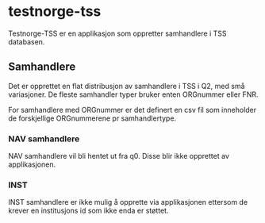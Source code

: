 # testnorge-tss
Testnorge-TSS er en applikasjon som oppretter samhandlere i TSS databasen. 

## Samhandlere

Det er opprettet en flat distribusjon av samhandlere i TSS i Q2, med små variasjoner. De fleste samhandler typer bruker enten ORGnummer eller FNR. 

For samhandlere med ORGnummer er det definert en csv fil som inneholder de forskjellige ORGnummerene pr samhandlertype. 

### NAV samhandlere
NAV samhandlere vil bli hentet ut fra q0. Disse blir ikke opprettet av applikasjonen.

### INST 
INST samhandlere er ikke mulig å opprette via applikasjonen ettersom de krever en institusjons id som ikke enda er støttet.
